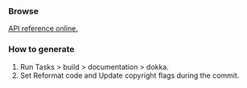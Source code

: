 ### Browse

[API reference online.](https://htmlpreview.github.io/?https://raw.githubusercontent.com/JetBrains/lets-plot-kotlin/master/docs/api-reference/plot-api/index.html)

### How to generate

1. Run Tasks > build > documentation > dokka.
2. Set Reformat code and Update copyright flags during the commit.
